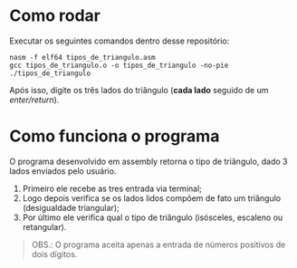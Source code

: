 # Como rodar

Executar os seguintes comandos dentro desse repositório:
```
nasm -f elf64 tipos_de_triangulo.asm
gcc tipos_de_triangulo.o -o tipos_de_triangulo -no-pie
./tipos_de_triangulo
```
Após isso, digite os três lados do triângulo (**cada lado** seguido de um *enter/return*).

# Como funciona o programa

O programa desenvolvido em assembly retorna o tipo de triângulo, dado 3 lados enviados pelo usuário.

1. Primeiro ele recebe as tres entrada via terminal;
2. Logo depois verifica se os lados lidos compõem de fato um triângulo (desigualdade triangular);
3. Por último ele verifica qual o tipo de triângulo (isósceles, escaleno ou retangular).

> OBS.: O programa aceita apenas a entrada de números positivos de dois dígitos.